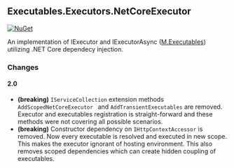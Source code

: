 ## Executables.Executors.NetCoreExecutor  

[![NuGet](https://img.shields.io/nuget/v/M.Executables.Executors.NetCore.svg)](https://www.nuget.org/packages/M.Executables.Executors.NetCore)

An implementation of IExecutor and IExecutorAsync ([M.Executables](https://github.com/petar-m/executables)) utilizing .NET Core dependecy injection.  

### Changes  

#### 2.0  

- **(breaking)** `IServiceCollection` extension methods `AddScopedNetCoreExecutor ` and `AddTransientExecutables` are removed. Executor and executables registration is straight-forward and these methods were not covering all possible scenarios.  
- **(breaking)** Constructor dependency on `IHttpContextAccessor` is removed. Now every executable is resolved and executed in new scope. This makes the executor ignorant of hosting environment. This also removes scoped dependencies which can create hidden coupling of executables.